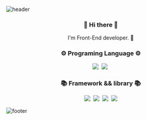 ![header](https://capsule-render.vercel.app/api?type=Waving&color=007E7E&height=100&section=header&text=Gitsunmin&fontColor=F4631E&fontAlignX=45&fontAlignY=35&fontSize=40&animation=twinkling)

<h3 align="center"> 👋 Hi there 👋 </h3>
<p align="center">
I'm Front-End developer. 🌱 
</p>

<h3 align="center">⚙️ Programing Language ⚙️</h3>
<p align="center">
  <img src="https://img.shields.io/badge/-JavaScript-yellow"/>&nbsp
  <img src="https://img.shields.io/badge/-TypeScript-blue"/>&nbsp
</p>

<h3 align="center">📚 Framework && library 📚</h3>
<p align="center">
  <img src="https://img.shields.io/badge/-Vue-42B883"/>&nbsp
  <img src="https://img.shields.io/badge/-React-61DBFB"/>&nbsp
  <img src="https://img.shields.io/badge/-Svelte-EC4f27"/>&nbsp
  <img src="https://img.shields.io/badge/-GraphQL-E10098"/>
</p>

![footer](https://capsule-render.vercel.app/api?type=Waving&color=007E7E&height=50&section=footer)
